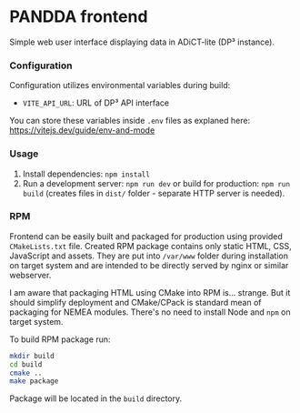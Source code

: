 # PANDDA frontend

Simple web user interface displaying data in ADiCT-lite (DP³ instance).

### Configuration

Configuration utilizes environmental variables during build:

- `VITE_API_URL`: URL of DP³ API interface

You can store these variables inside `.env` files as explaned here: https://vitejs.dev/guide/env-and-mode

### Usage

1. Install dependencies: `npm install`
2. Run a development server: `npm run dev` or build for production: `npm run build` (creates files in `dist/` folder - separate HTTP server is needed).

### RPM

Frontend can be easily built and packaged for production using provided `CMakeLists.txt` file.
Created RPM package contains only static HTML, CSS, JavaScript and assets.
They are put into `/var/www` folder during installation on target system and are intended to be directly served by nginx or similar webserver.

I am aware that packaging HTML using CMake into RPM is... strange.
But it should simplify deployment and CMake/CPack is standard mean of packaging for NEMEA modules.
There's no need to install Node and `npm` on target system.

To build RPM package run:

```sh
mkdir build
cd build
cmake ..
make package
```

Package will be located in the `build` directory.
